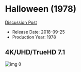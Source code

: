 # Halloween (1978)

[Discussion Post](https://www.avsforum.com/threads/bass-eq-for-filtered-movies.2995212/post-56920974)

* Release Date: 2018-09-25
* Production Year: 1978

## 4K/UHD/TrueHD 7.1

![img 0](https://i.imgur.com/bIPdafm.jpg)

